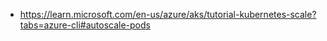 - https://learn.microsoft.com/en-us/azure/aks/tutorial-kubernetes-scale?tabs=azure-cli#autoscale-pods
